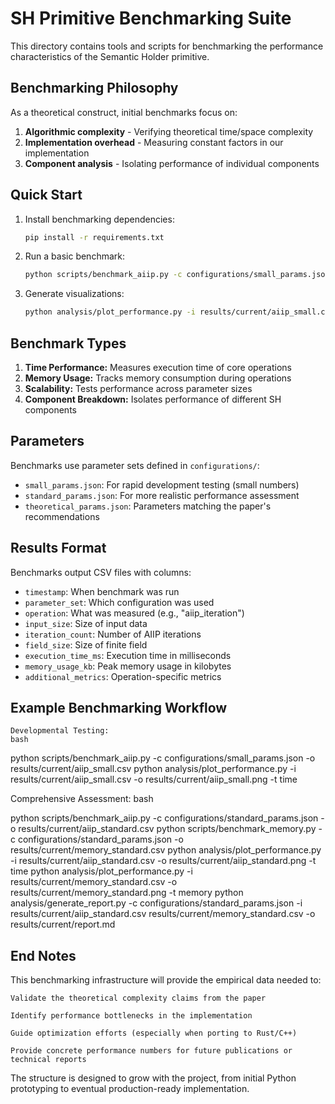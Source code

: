 # SH Primitive Benchmarking Suite

This directory contains tools and scripts for benchmarking the performance characteristics of the Semantic Holder primitive.

## Benchmarking Philosophy

As a theoretical construct, initial benchmarks focus on:
1.  **Algorithmic complexity** - Verifying theoretical time/space complexity
2.  **Implementation overhead** - Measuring constant factors in our implementation
3.  **Component analysis** - Isolating performance of individual components

## Quick Start

1.  Install benchmarking dependencies:
    ```bash
    pip install -r requirements.txt
    ```

2.  Run a basic benchmark:
    ```bash
    python scripts/benchmark_aiip.py -c configurations/small_params.json -o results/current/aiip_small.csv
    ```

3.  Generate visualizations:
    ```bash
    python analysis/plot_performance.py -i results/current/aiip_small.csv -o results/current/aiip_performance.png
    ```

## Benchmark Types

1.  **Time Performance:** Measures execution time of core operations
2.  **Memory Usage:** Tracks memory consumption during operations
3.  **Scalability:** Tests performance across parameter sizes
4.  **Component Breakdown:** Isolates performance of different SH components

## Parameters

Benchmarks use parameter sets defined in `configurations/`:
- `small_params.json`: For rapid development testing (small numbers)
- `standard_params.json`: For more realistic performance assessment
- `theoretical_params.json`: Parameters matching the paper's recommendations

## Results Format

Benchmarks output CSV files with columns:
- `timestamp`: When benchmark was run
- `parameter_set`: Which configuration was used
- `operation`: What was measured (e.g., "aiip_iteration")
- `input_size`: Size of input data
- `iteration_count`: Number of AIIP iterations
- `field_size`: Size of finite field
- `execution_time_ms`: Execution time in milliseconds
- `memory_usage_kb`: Peak memory usage in kilobytes
- `additional_metrics`: Operation-specific metrics

## Example Benchmarking Workflow

    Developmental Testing:
    bash

python scripts/benchmark_aiip.py -c configurations/small_params.json -o results/current/aiip_small.csv
python analysis/plot_performance.py -i results/current/aiip_small.csv -o results/current/aiip_small.png -t time

Comprehensive Assessment:
bash

python scripts/benchmark_aiip.py -c configurations/standard_params.json -o results/current/aiip_standard.csv
python scripts/benchmark_memory.py -c configurations/standard_params.json -o results/current/memory_standard.csv
python analysis/plot_performance.py -i results/current/aiip_standard.csv -o results/current/aiip_standard.png -t time
python analysis/plot_performance.py -i results/current/memory_standard.csv -o results/current/memory_standard.png -t memory
python analysis/generate_report.py -c configurations/standard_params.json -i results/current/aiip_standard.csv results/current/memory_standard.csv -o results/current/report.md

## End Notes
This benchmarking infrastructure will provide the empirical data needed to:

    Validate the theoretical complexity claims from the paper

    Identify performance bottlenecks in the implementation

    Guide optimization efforts (especially when porting to Rust/C++)

    Provide concrete performance numbers for future publications or technical reports

The structure is designed to grow with the project, from initial Python prototyping to eventual production-ready implementation.

